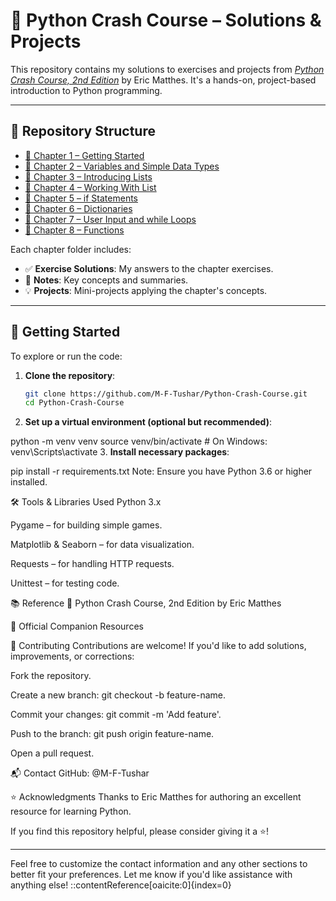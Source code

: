 # 🐍 Python Crash Course – Solutions & Projects

This repository contains my solutions to exercises and projects from *[Python Crash Course, 2nd Edition](https://nostarch.com/pythoncrashcourse2e)* by Eric Matthes. It's a hands-on, project-based introduction to Python programming.

---

## 📂 Repository Structure

- [📁 Chapter 1 – Getting Started](https://github.com/M-F-Tushar/Python-Crash-Course/tree/main/Chapter%201%20-%20Getting%20Started)
- [📁 Chapter 2 – Variables and Simple Data Types](https://github.com/M-F-Tushar/Python-Crash-Course/tree/main/Chapter%202%20-%20Variables%20and%20Simple%20Data%20Types)
- [📁 Chapter 3 – Introducing Lists](https://github.com/M-F-Tushar/Python-Crash-Course/tree/main/Chapter%203%20-%20Introducing%20Lists)
- [📁 Chapter 4 – Working With List](https://github.com/M-F-Tushar/Python-Crash-Course/tree/main/Chapter%204%20-%20Working%20With%20List)
- [📁 Chapter 5 – if Statements](https://github.com/M-F-Tushar/Python-Crash-Course/tree/main/Chapter%205%20-%20if%20Statements)
- [📁 Chapter 6 – Dictionaries](https://github.com/M-F-Tushar/Python-Crash-Course/tree/main/Chapter%206%20-%20Dictionaries)
- [📁 Chapter 7 – User Input and while Loops](https://github.com/M-F-Tushar/Python-Crash-Course/tree/main/Chapter%207%20-%20User%20Input%20and%20while%20Loops)
- [📁 Chapter 8 – Functions](https://github.com/M-F-Tushar/Python-Crash-Course/tree/main/Chapter%208%20-%20Functions)

Each chapter folder includes:

- ✅ **Exercise Solutions**: My answers to the chapter exercises.
- 📝 **Notes**: Key concepts and summaries.
- 💡 **Projects**: Mini-projects applying the chapter's concepts.

---

## 🚀 Getting Started

To explore or run the code:

1. **Clone the repository**:

   ```bash
   git clone https://github.com/M-F-Tushar/Python-Crash-Course.git
   cd Python-Crash-Course
2. **Set up a virtual environment (optional but recommended)**:

python -m venv venv
source venv/bin/activate  # On Windows: venv\Scripts\activate
3. **Install necessary packages**:

pip install -r requirements.txt
Note: Ensure you have Python 3.6 or higher installed.

🛠️ Tools & Libraries Used
Python 3.x

Pygame – for building simple games.

Matplotlib & Seaborn – for data visualization.

Requests – for handling HTTP requests.

Unittest – for testing code.

📚 Reference
📘 Python Crash Course, 2nd Edition by Eric Matthes

🔗 Official Companion Resources

🤝 Contributing
Contributions are welcome! If you'd like to add solutions, improvements, or corrections:

Fork the repository.

Create a new branch: git checkout -b feature-name.

Commit your changes: git commit -m 'Add feature'.

Push to the branch: git push origin feature-name.

Open a pull request.

📬 Contact
GitHub: @M-F-Tushar

⭐ Acknowledgments
Thanks to Eric Matthes for authoring an excellent resource for learning Python.

If you find this repository helpful, please consider giving it a ⭐!

---

Feel free to customize the contact information and any other sections to better fit your preferences. Let me know if you'd like assistance with anything else!
::contentReference[oaicite:0]{index=0}

